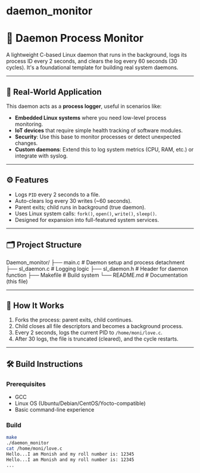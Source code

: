 # daemon_monitor

# 🧿 Daemon Process Monitor

A lightweight C-based Linux daemon that runs in the background, logs its process ID every 2 seconds, and clears the log every 60 seconds (30 cycles). It's a foundational template for building real system daemons.

---

## 📌 Real-World Application

This daemon acts as a **process logger**, useful in scenarios like:

- **Embedded Linux systems** where you need low-level process monitoring.
- **IoT devices** that require simple health tracking of software modules.
- **Security**: Use this base to monitor processes or detect unexpected changes.
- **Custom daemons**: Extend this to log system metrics (CPU, RAM, etc.) or integrate with syslog.

---

## ⚙️ Features

- Logs `PID` every 2 seconds to a file.
- Auto-clears log every 30 writes (~60 seconds).
- Parent exits; child runs in background (true daemon).
- Uses Linux system calls: `fork()`, `open()`, `write()`, `sleep()`.
- Designed for expansion into full-featured system services.

---

## 🗂️ Project Structure

Daemon_monitor/
├── main.c # Daemon setup and process detachment
├── sl_daemon.c # Logging logic
├── sl_daemon.h # Header for daemon function
├── Makefile # Build system
└── README.md # Documentation (this file)


---

## 🧪 How It Works

1. Forks the process: parent exits, child continues.
2. Child closes all file descriptors and becomes a background process.
3. Every 2 seconds, logs the current PID to `/home/moni/love.c`.
4. After 30 logs, the file is truncated (cleared), and the cycle restarts.

---

## 🛠️ Build Instructions

### Prerequisites
- GCC
- Linux OS (Ubuntu/Debian/CentOS/Yocto-compatible)
- Basic command-line experience

### Build
```bash
make
./daemon_monitor
cat /home/moni/love.c
Hello...I am Monish and my roll number is: 12345
Hello...I am Monish and my roll number is: 12345
...
